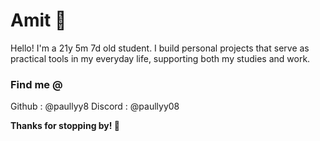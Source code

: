 # Amit 🌻

Hello! I'm a 21y 5m 7d old student. I build personal projects that serve as practical tools in my everyday life, supporting both my studies and work.

### Find me @
Github    : @paullyy8
Discord   : @paullyy08

**Thanks for stopping by! 👋**
